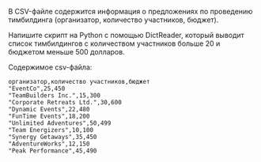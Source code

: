 В CSV-файле содержится информация о предложениях по проведению тимбилдинга (организатор, количество участников, бюджет). 

Напишите скрипт на Python с помощью DictReader, который выводит список тимбилдингов с количеством участников больше 20 и бюджетом меньше 500 долларов.

Содержимое csv-файла:
```
организатор,количество участников,бюджет
"EventCo",25,450
"TeamBuilders Inc.",15,300
"Corporate Retreats Ltd.",30,600
"Dynamic Events",22,480
"FunTime Events",18,200
"Unlimited Adventures",50,499
"Team Energizers",10,100
"Synergy Getaways",35,450
"AdventureWorks",12,150
"Peak Performance",45,490
```